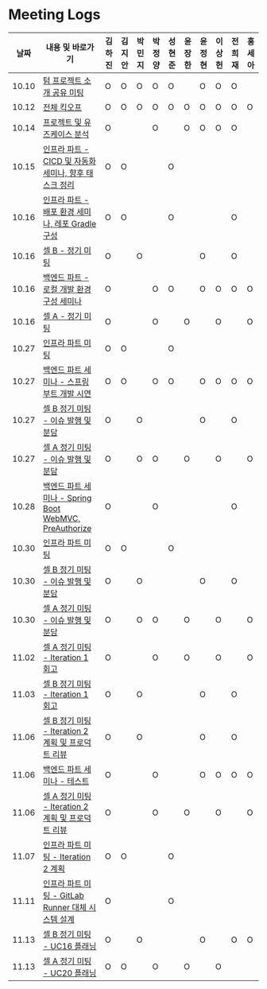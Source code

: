 # Meeting Logs

| 날짜  | 내용 및 바로가기                                                                                                                              | 김하진 | 김지안 | 박민지 | 박정양 | 성현준 | 윤장한 | 윤정현 | 이상헌 | 전희재 | 홍세아 |
| ----- | --------------------------------------------------------------------------------------------------------------------------------------------- | ------ | ------ | ------ | ------ | ------ | ------ | ------ | ------ | ------ | ------ |
| 10.10 | [텀 프로젝트 소개 공유 미팅](./10.10%20텀%20프로젝트%20소개%20공유%20미팅.md)                                                                 | O      | O      | O      | O      | O      |        | O      | O      | O      |        |
| 10.12 | [전체 킥오프](./10.12%20전체%20킥오프.md)                                                                                                     | O      | O      | O      | O      | O      | O      | O      | O      | O      | O      |
| 10.14 | [프로젝트 및 유즈케이스 분석](./10.14%20프로젝트%20및%20유즈케이스%20분석.md)                                                                 | O      |        |        | O      |        | O      | O      | O      | O      |        |
| 10.15 | [인프라 파트 - CICD 및 자동화 세미나, 향후 태스크 정리](./10.15%20인프라%20파트%20-%20CICD%20및%20자동화%20세미나,%20향후%20태스크%20정리.md) | O      | O      |        |        | O      |        |        |        |        |        |
| 10.16 | [인프라 파트 - 배포 환경 세미나, 레포 Gradle 구성](./10.16%20인프라%20파트%20-%20배포%20환경%20세미나,%20레포%20Gradle%20구성.md)             | O      | O      |        |        | O      |        |        |        | O      |        |
| 10.16 | [셀 B - 정기 미팅](./10.16%20셀%20B%20-%20정기%20미팅.md)                                                                                     | O      |        | O      |        |        |        | O      |        | O      |        |
| 10.16 | [백엔드 파트 - 로컬 개발 환경 구성 세미나](./10.16%20백엔드%20파트%20-%20로컬%20개발%20환경%20구성%20세미나.md)                               | O      |        |        | O      | O      |        | O      | O      | O      | O      |
| 10.16 | [셀 A - 정기 미팅](./10.16%20셀%20A%20-%20정기%20미팅.md)                                                                                     | O      |        |        | O      |        | O      |        | O      |        | O      |
| 10.27 | [인프라 파트 미팅](./10.27%20인프라%20파트%20미팅.md)                                                                                         | O      | O      |        |        | O      |        |        |        |        |        |
| 10.27 | [백엔드 파트 세미나 - 스프링 부트 개발 시연](./10.27%20백엔드%20파트%20세미나%20-%20스프링%20부트%20개발%20시연.md)                           | O      | O      |        | O      | O      |        | O      | O      | O      | O      |
| 10.27 | [셀 B 정기 미팅 - 이슈 발행 및 분담](./10.27%20셀%20B%20정기%20미팅%20-%20이슈%20발행%20및%20분담.md)                                         | O      |        | O      |        |        |        | O      |        | O      |        |
| 10.27 | [셀 A 정기 미팅 - 이슈 발행 및 분담](./10.27%20셀%20A%20정기%20미팅%20-%20이슈%20발행%20및%20분담.md)                                         | O      |        | O      | O      |        | O      |        | O      |        | O      |
| 10.28 | [백엔드 파트 세미나 - Spring Boot WebMVC, PreAuthorize](./10.28%20백엔드%20파트%20세미나%20-%20Spring%20Boot%20WebMVC,%20PreAuthorize.md)     | O      |        |        | O      |        |        |        |        | O      |        |
| 10.30 | [인프라 파트 미팅](./10.30%20인프라%20파트%20미팅.md)                                                                                         | O      | O      |        |        | O      |        |        |        |        |        |
| 10.30 | [셀 B 정기 미팅 - 이슈 발행 및 분담](./10.30%20셀%20B%20정기%20미팅%20-%20이슈%20발행%20및%20분담.md)                                         | O      |        | O      |        |        |        | O      |        | O      |        |
| 10.30 | [셀 A 정기 미팅 - 이슈 발행 및 분담](./10.30%20셀%20A%20정기%20미팅%20-%20이슈%20발행%20및%20분담.md)                                         | O      |        | O      | O      |        | O      |        | O      |        | O      |
| 11.02 | [셀 A 정기 미팅 - Iteration 1 회고](./11.02%20셀%20A%20정기%20미팅%20-%20Iteration%201%20회고.md)                                             | O      |        |        | O      |        | O      |        | O      |        | O      |
| 11.03 | [셀 B 정기 미팅 - Iteration 1 회고](./11.03%20셀%20B%20정기%20미팅%20-%20Iteration%201%20회고.md)                                             | O      |        | O      |        |        |        | O      |        | O      |        |
| 11.06 | [셀 B 정기 미팅 - Iteration 2 계획 및 프로덕트 리뷰](./11.06%20셀%20B%20정기%20미팅%20-%20Iteration%202%20계획%20및%20프로덕트%20리뷰.md)     | O      |        | O      |        |        |        | O      |        | O      |        |
| 11.06 | [백엔드 파트 세미나 - 테스트](./11.06%20백엔드%20파트%20세미나%20-%20테스트.md)                                                               | O      |        |        | O      |        |        | O      | O      | O      | O      |
| 11.06 | [셀 A 정기 미팅 - Iteration 2 계획 및 프로덕트 리뷰](./11.06%20셀%20A%20정기%20미팅%20-%20Iteration%202%20계획%20및%20프로덕트%20리뷰.md)     | O      |        |        | O      |        | O      |        | O      |        | O      |
| 11.07 | [인프라 파트 미팅 - Iteration 2 계획](./11.07%20인프라%20파트%20미팅%20-%20Iteration%202%20계획.md)                                           | O      | O      |        |        | O      |        |        |        |        |        |
| 11.11 | [인프라 파트 미팅 - GitLab Runner 대체 시스템 설계](./11.11%20인프라%20파트%20미팅%20-%20GitLab%20Runner%20대체%20시스템%20설계.md)           | O      |        |        |        | O      |        |        |        |        |        |
| 11.13 | [셀 B 정기 미팅 - UC16 플래닝](./11.13%20셀%20B%20정기%20미팅%20-%20UC16%20플래닝.md)                                                         | O      |        | O      |        |        |        | O      |        | O      | O      |
| 11.13 | [셀 A 정기 미팅 - UC20 플래닝](./11.13%20셀%20A%20정기%20미팅%20-%20UC20%20플래닝.md)                                                         | O      | O      |        | O      |        | O      |        | O      |        |        |
